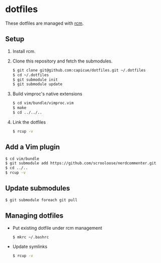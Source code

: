 # dotfiles

These dotfiles are managed with [rcm](https://github.com/thoughtbot/rcm).


## Setup

1. Install rcm.

2. Clone this repository and fetch the submodules.
    ```bash
    $ git clone git@github.com:capicue/dotfiles.git ~/.dotfiles
    $ cd ~/.dotfiles
    $ git submodule init
    $ git submodule update
    ```

3. Build vimproc's native extensions
    ```bash
    $ cd vim/bundle/vimproc.vim
    $ make
    $ cd ../../..
    ```

4. Link the dotfiles
    ```bash
    $ rcup -v
    ```

## Add a Vim plugin

```bash
$ cd vim/bundle
$ git submodule add https://github.com/scrooloose/nerdcommenter.git
$ cd ../..
$ rcup -v
```

## Update submodules

```bash
$ git submodule foreach git pull
```

## Managing dotfiles

- Put existing dotfile under rcm management
    ```bash
    $ mkrc ~/.bashrc
    ```

- Update symlinks
    ```bash
    $ rcup -v
    ```
